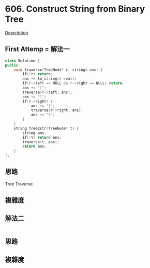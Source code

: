 # 606. Construct String from Binary Tree 

[Description](https://leetcode.com/problems/construct-string-from-binary-tree/description/)

## First Attemp = 解法一
```C++
class Solution {
public:
    void traverse(TreeNode* r, string& ans) {
        if(!r) return;
        ans += to_string(r->val);
        if(r->left == NULL && r->right == NULL) return;
        ans += "(";
        traverse(r->left, ans);
        ans += ")";
        if(r->right) {
            ans += "(";
            traverse(r->right, ans);
            ans += ")";
        }
    }
    string tree2str(TreeNode* t) {
        string ans;
        if(!t) return ans;
        traverse(t, ans);
        return ans;
    }
};
```

## 思路
Tree Traverse

## 複雜度

## 解法二
```C++
```
## 思路

## 複雜度